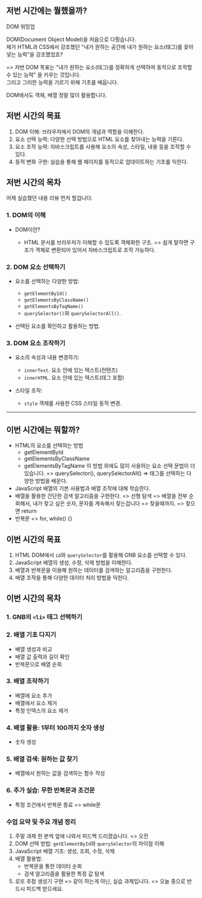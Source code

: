 ## 저번 시간에는 뭘했을까?  

DOM 워밍업

DOM(Document Object Model)을 처음으로 다뤘습니다.  
제가 HTML과 CSS에서 강조했던 "내가 원하는 공간에 내가 원하는 요소(태그)를 꽂아넣는 능력"을 강조했었죠?  

=> 저번 DOM 목표는 
"내가 원하는 요소(태그)를 정확하게 선택하여 동적으로 조작할 수 있는 능력"
을 키우는 것입니다.  
그리고 그러한 능력을 기르기 위해 기초를 배웁니다.

DOM에서도 객체, 배열 정말 많이 활용합니다.

## 저번 시간의 목표  

1. DOM 이해: 브라우저에서 DOM의 개념과 역할을 이해한다.  
2. 요소 선택 능력: 다양한 선택 방법으로 HTML 요소를 찾아내는 능력을 기른다.  
3. 요소 조작 능력: 자바스크립트를 사용해 요소의 속성, 스타일, 내용 등을 조작할 수 있다.  
4. 동적 변화 구현: 실습을 통해 웹 페이지를 동적으로 업데이트하는 기초를 익힌다.  

## 저번 시간의 목차  

어제 실습했던 내용 리뷰 먼저 할겁니다.

### 1. DOM의 이해  

- DOM이란?  

  - HTML 문서를 브라우저가 이해할 수 있도록 객체화한 구조. 
  => 쉽게 말하면 구조가 객체로 변환되어 있어서 자바스크립트로 조작 가능하다.

### 2. DOM 요소 선택하기  

- 요소를 선택하는 다양한 방법:  
  - `getElementById()` 
  - `getElementsByClassName()`  
  - `getElementsByTagName()`  
  - `querySelector()`와 `querySelectorAll()`.  

- 선택된 요소를 확인하고 활용하는 방법.  

### 3. DOM 요소 조작하기  

- 요소의 속성과 내용 변경하기:  

  - `innerText`.  요소 안에 있는 텍스트(컨텐츠)
  - `innerHTML`. 요소 안에 있는 텍스트(태그 포함)
  
- 스타일 조작: 

  - `style` 객체를 사용한 CSS 스타일 동적 변경.  

---

## 이번 시간에는 뭐할까?  

- HTML의 요소를 선택하는 방법
  - getElementById
  - getElementsByClassName
  - getElementsByTagName
이 방법 외에도 많이 사용하는 요소 선택 문법이 더 있습니다.
=> querySelector(), querySelectorAll()
=> 태그를 선택하는 다양한 방법을 배운다.  
- JavaScript 배열의 기본 사용법과 배열 조작에 대해 학습한다.  
- 배열을 활용한 간단한 검색 알고리즘을 구현한다.  => 선형 탐색
=> 배열을 전부 순회해서, 내가 찾고 싶은 숫자, 문자를 계속해서 찾는겁니다
=> 찾을때까지.
=> 찾으면 return
- 반복문 => for, while() {}

## 이번 시간의 목표  

1. HTML DOM에서 `id`와 `querySelector`를 활용해 GNB 요소를 선택할 수 있다.  
2. JavaScript 배열의 생성, 수정, 삭제 방법을 이해한다.  
3. 배열과 반복문을 이용해 원하는 데이터를 검색하는 알고리즘을 구현한다.  
4. 배열 조작을 통해 다양한 데이터 처리 방법을 익힌다.  


## 이번 시간의 목차  

### 1. GNB의 `<li>` 태그 선택하기  

### 2. 배열 기초 다지기 

- 배열 생성과 비교  
- 배열 값 출력과 길이 확인  
- 반복문으로 배열 순회  

### 3. 배열 조작하기  

- 배열에 요소 추가  
- 배열에서 요소 제거  
- 특정 인덱스의 요소 제거  

### 4. 배열 활용: 1부터 100까지 숫자 생성  

- 숫자 생성

### 5. 배열 검색: 원하는 값 찾기 
 
- 배열에서 원하는 값을 검색하는 함수 작성  

### 6. 추가 실습: 무한 반복문과 조건문 

- 특정 조건에서 반복문 종료 => while문

### 수업 요약 및 주요 개념 정리  
1. 주말 과제 한 분씩 앞에 나와서 피드백 드리겠습니다. => 오전
2. DOM 선택 방법: `getElementById`와 `querySelector`의 차이점 이해  
3. JavaScript 배열 기초: 생성, 조회, 수정, 삭제  
4. 배열 활용법:  
   - 반복문을 통한 데이터 순회  
   - 검색 알고리즘을 활용한 특정 값 탐색  
5. 로또 추첨 생성기 구현 => 같이 하는게 아닌, 실습 과제입니다.
=> 오늘 중으로 반드시 피드백 받으세요.